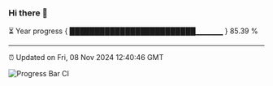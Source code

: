 ### Hi there 👋

⏳ Year progress { █████████████████████████▁▁▁▁▁ } 85.39 %

---

⏰ Updated on Fri, 08 Nov 2024 12:40:46 GMT

![Progress Bar CI](https://github.com/ZhaoGui/ZhaoGui/workflows/Progress%20Bar%20CI/badge.svg)

